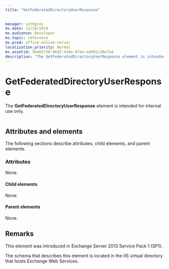 ```yaml
---
title: "GetFederatedDirectoryUserResponse"
 
 
manager: sethgros
ms.date: 11/16/2014
ms.audience: Developer
ms.topic: reference
ms.prod: office-online-server
localization_priority: Normal
ms.assetid: db465f20-96d2-41be-87ee-ee992c30e7a4
description: "The GetFederatedDirectoryUserResponse element is intended for internal use only."
---
```


# GetFederatedDirectoryUserResponse

The **GetFederatedDirectoryUserResponse** element is intended for internal use only. 
  
```

```

## Attributes and elements

The following sections describe attributes, child elements, and parent elements.
  
### Attributes

None.
  
#### Child elements

None.
  
#### Parent elements

None.
  
## Remarks

This element was introduced in Exchange Server 2013 Service Pack 1 (SP1).
  
The schema that describes this element is located in the IIS virtual directory that hosts Exchange Web Services.
  

